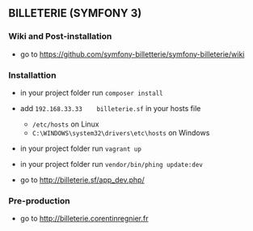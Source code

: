 ## BILLETERIE (SYMFONY 3)

### Wiki and Post-installation

- go to https://github.com/symfony-billetterie/symfony-billeterie/wiki

### Installattion

- in your project folder run `composer install`

- add `192.168.33.33    billeterie.sf` in your hosts file
    - `/etc/hosts` on Linux
    - `C:\WINDOWS\system32\drivers\etc\hosts` on Windows

- in your project folder run `vagrant up`

- in your project folder run `vendor/bin/phing update:dev`

- go to http://billeterie.sf/app_dev.php/

### Pre-production

- go to http://billeterie.corentinregnier.fr
